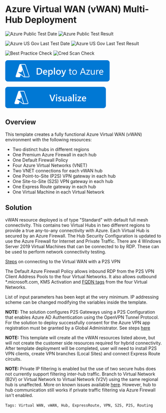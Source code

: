 # Azure Virtual WAN (vWAN) Multi-Hub Deployment

![Azure Public Test Date](https://azurequickstartsservice.blob.core.windows.net/badges/quickstarts/microsoft.network/secure-virtual-wan/PublicLastTestDate.svg)
![Azure Public Test Result](https://azurequickstartsservice.blob.core.windows.net/badges/quickstarts/microsoft.network/secure-virtual-wan/PublicDeployment.svg)

![Azure US Gov Last Test Date](https://azurequickstartsservice.blob.core.windows.net/badges/quickstarts/microsoft.network/secure-virtual-wan/FairfaxLastTestDate.svg)
![Azure US Gov Last Test Result](https://azurequickstartsservice.blob.core.windows.net/badges/quickstarts/microsoft.network/secure-virtual-wan/FairfaxDeployment.svg)

![Best Practice Check](https://azurequickstartsservice.blob.core.windows.net/badges/quickstarts/microsoft.network/secure-virtual-wan/BestPracticeResult.svg)
![Cred Scan Check](https://azurequickstartsservice.blob.core.windows.net/badges/quickstarts/microsoft.network/secure-virtual-wan/CredScanResult.svg)

[![Deploy To Azure](https://raw.githubusercontent.com/Azure/azure-quickstart-templates/master/1-CONTRIBUTION-GUIDE/images/deploytoazure.svg?sanitize=true)](https://portal.azure.com/#create/Microsoft.Template/uri/https%3A%2F%2Fraw.githubusercontent.com%2FAzure%2Fazure-quickstart-templates%2Fmaster%2Fquickstarts%2Fmicrosoft.network%2Fsecure-virtual-wan%2Fazuredeploy.json)

[![Visualize](https://raw.githubusercontent.com/Azure/azure-quickstart-templates/master/1-CONTRIBUTION-GUIDE/images/visualizebutton.svg?sanitize=true)](http://armviz.io/#/?load=https%3A%2F%2Fraw.githubusercontent.com%2FAzure%2Fazure-quickstart-templates%2Fmaster%2Fquickstarts%2Fmicrosoft.network%2Fsecure-virtual-wan%2Fazuredeploy.json)

## Overview

This template creates a fully functional Azure Virtual WAN (vWAN) environment with the following resources:

- Two distinct hubs in different regions
- One Premium Azure Firewall in each hub
- One Default Firewall Policy
- Four Azure Virtual Networks (VNET)
- Two VNET connections for each vWAN hub
- One Point-to-Site (P2S) VPN gateway in each hub
- One Site-to-Site (S2S) VPN gateway in each hub
- One Express Route gateway in each hub
- One Virtual Machine in each Virtual Network

## Solution

vWAN resource deployed is of type "Standard" with default full mesh connectivity.
This contains two Virtual Hubs in two different regions to provide a true any-to-any connectivity with Azure. Each Virtual Hub is secured by an Azure Firewall. The Hub Security Configuration is updated to use the Azure Firewall for Internet and Private Traffic. There are 4 Windows Server 2019 Virtual Machines that can be connected to by RDP. These can be used to perform network connectivity testing.

[Steps](https://docs.microsoft.com/en-us/azure/virtual-wan/virtual-wan-point-to-site-azure-ad#device) on connecting to the Virtual WAN with a P2S VPN

The Default Azure Firewall Policy allows inbound RDP from the P2S VPN Client Address Pools to the four Virtual Networks. It also allows outbound *.microsoft.com, KMS Activation and [FQDN tags](https://docs.microsoft.com/en-us/azure/firewall/fqdn-tags#current-fqdn-tags) from the four Virtual Networks.

List of input parameters has been kept at the very minimum.
IP addressing scheme can be changed modifying the variables inside the template.

**NOTE:** The solution configures P2S Gateways using a P2S Configuration that enables Azure AD Authentication using the OpenVPN Tunnel Protocol. For the solution to deploy successfully consent for the Azure VPN app registration must be granted by a Global Administrator. See steps [here](https://docs.microsoft.com/en-us/azure/virtual-wan/openvpn-azure-ad-tenant#enable-authentication)

**NOTE:** This template will create all the vWAN resources listed above, but will not create the customer side resources required for hybrid connectivity. After template deployment will be completed, user will need to install P2S VPN clients, create VPN branches (Local Sites) and connect Express Route circuits.

**NOTE:** Private IP filtering is enabled but the use of two secure hubs does not currently support filtering inter-hub traffic. Branch to Virtual Network (B2V) or Virtual Network to Virtual Network (V2V) using the same regional hub is unaffected. More on known issues available [here](https://docs.microsoft.com/en-us/azure/firewall-manager/overview#known-issues). However, hub to hub communication still works if private traffic filtering via Azure Firewall isn't enabled.

`Tags: Virtual WAN, vWAN, Hub, ExpressRoute, VPN, S2S, P2S, Routing`
